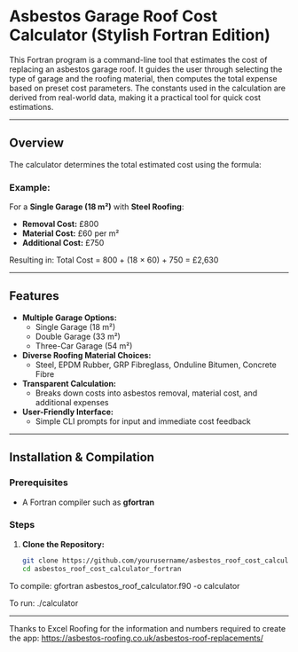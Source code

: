 # Asbestos Garage Roof Cost Calculator (Stylish Fortran Edition)

This Fortran program is a command-line tool that estimates the cost of replacing an asbestos garage roof. It guides the user through selecting the type of garage and the roofing material, then computes the total expense based on preset cost parameters. The constants used in the calculation are derived from real-world data, making it a practical tool for quick cost estimations.

---

## Overview

The calculator determines the total estimated cost using the formula:

### Example:
For a **Single Garage (18 m²)** with **Steel Roofing**:
- **Removal Cost:** £800
- **Material Cost:** £60 per m²
- **Additional Cost:** £750

Resulting in:
Total Cost = 800 + (18 × 60) + 750 = £2,630

---

## Features

- **Multiple Garage Options:**
  - Single Garage (18 m²)
  - Double Garage (33 m²)
  - Three-Car Garage (54 m²)
- **Diverse Roofing Material Choices:**
  - Steel, EPDM Rubber, GRP Fibreglass, Onduline Bitumen, Concrete Fibre
- **Transparent Calculation:**
  - Breaks down costs into asbestos removal, material cost, and additional expenses
- **User-Friendly Interface:**
  - Simple CLI prompts for input and immediate cost feedback

---

## Installation & Compilation

### Prerequisites

- A Fortran compiler such as **gfortran**

### Steps

1. **Clone the Repository:**

   ```bash
   git clone https://github.com/yourusername/asbestos_roof_cost_calculator_fortran.git
   cd asbestos_roof_cost_calculator_fortran

To compile:
gfortran asbestos_roof_calculator.f90 -o calculator

To run:
./calculator

---
Thanks to Excel Roofing for the information and numbers required to create the app: https://asbestos-roofing.co.uk/asbestos-roof-replacements/
